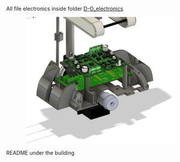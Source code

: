 

All file electronics inside folder <a href="D-O_electronics/">D-O_electronics</a>

<center><img src=D-O_electronics/1.jpg width="400"/>
</center> 


README under the building